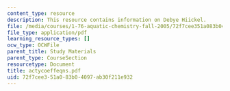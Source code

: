 ```yaml
---
content_type: resource
description: This resource contains information on Debye Hiickel.
file: /media/courses/1-76-aquatic-chemistry-fall-2005/72f7cee351a083b04097ab30f211e932_actycoeffeqns.pdf
file_type: application/pdf
learning_resource_types: []
ocw_type: OCWFile
parent_title: Study Materials
parent_type: CourseSection
resourcetype: Document
title: actycoeffeqns.pdf
uid: 72f7cee3-51a0-83b0-4097-ab30f211e932
---
```

